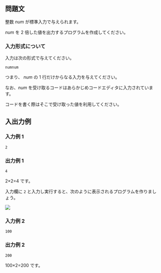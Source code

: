 ## 問題文

整数 _num_ が標準入力で与えられます。

_num_ を 2 倍した値を出力するプログラムを作成してください。

### 入力形式について

入力は次の形式で与えてください。

```text
numnum
```

つまり、 _num_ の 1 行だけからなる入力を与えてください。

なお、_num_ を受け取るコードはあらかじめコードエディタに入力されています。

コードを書く際はそこで受け取った値を利用してください。

## 入出力例

### 入力例 1

```text
2
```

### 出力例 1

```text
4
```

2×2=4 です。

入力欄に `2` と入力し実行すると、次のように表示されるプログラムを作りましょう。

<img src="https://algo-method-public-production.s3.ap-northeast-1.amazonaws.com/images%2Fee475034-070e-44b0-ae44-ae5672ccfd36%2F%E3%82%B9%E3%82%AF%E3%83%AA%E3%83%BC%E3%83%B3%E3%82%B7%E3%83%A7%E3%83%83%E3%83%88+2023-01-17+18.49.28.png" />

### 入力例 2

```text
100
```

### 出力例 2

```text
200
```

100×2=200 です。
